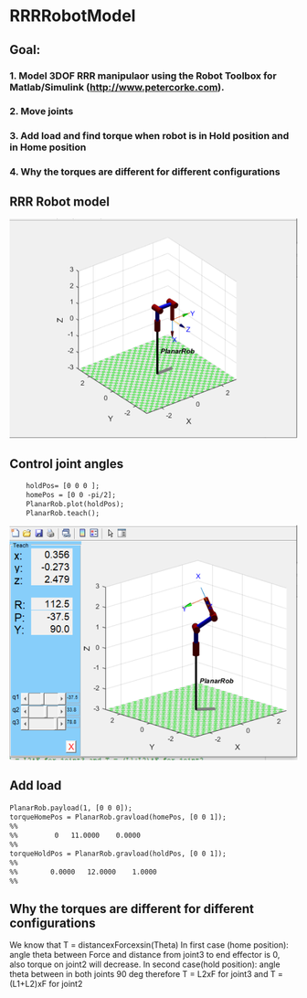 # RRRRobotModel


## Goal:
 ### 1. Model 3DOF RRR manipulaor using the Robot Toolbox for Matlab/Simulink (http://www.petercorke.com).
 ### 2. Move joints
 ### 3. Add load and find torque when robot is in Hold position and in Home position
 ### 4. Why the torques are different for different configurations
 
 
 ## RRR Robot model
 ![](./1.PNG)
 ## Control joint angles
```script
    holdPos= [0 0 0 ];
    homePos = [0 0 -pi/2];
    PlanarRob.plot(holdPos);
    PlanarRob.teach();
 ```
 ![](./2.PNG)
 ## Add load
 ```script
 PlanarRob.payload(1, [0 0 0]);
torqueHomePos = PlanarRob.gravload(homePos, [0 0 1]);
%%
%%         0   11.0000    0.0000
%%
torqueHoldPos = PlanarRob.gravload(holdPos, [0 0 1]);
 %%
 %%        0.0000   12.0000    1.0000
 %%
 ```
 
 ## Why the torques are different for different configurations 
We know that T = distancexForcexsin(Theta) 
In first case (home position): angle theta between Force and distance from joint3 to end effector is 0, also torque on joint2 will decrease.
In second case(hold position): angle theta between in both joints 90 deg therefore T = L2xF for joint3 and T = (L1+L2)xF for joint2
